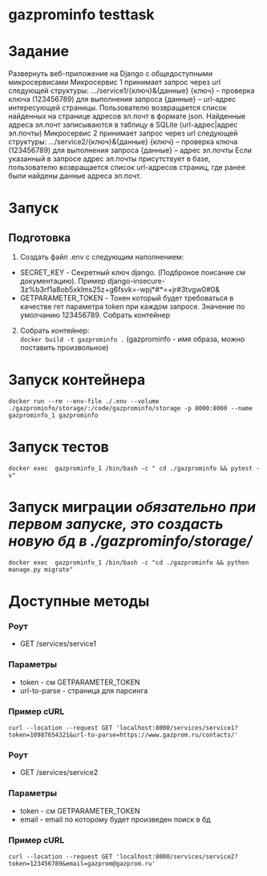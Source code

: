# gazprominfo testtask

# Задание
Развернуть веб-приложение на Django с общедоступными микросервисами
Микросервис 1 принимает запрос через url следующей структуры:
…/service1/{ключ}&{данные}
{ключ} – проверка ключа (123456789) для выполнения запроса
{данные} – url-адрес интересующей страницы.
Пользователю возвращается список найденных на странице адресов эл.почт в формате json.
Найденные адреса эл.почт записываются в таблицу в SQLite (url-адрес|адрес  эл.почты)
Микросервис 2 принимает запрос через url следующей структуры: …/service2/{ключ}&{данные}
{ключ} – проверка ключа (123456789) для выполнения запроса
{данные} – адрес эл.почты
Если указанный в запросе адрес эл.почты присутствует в базе, пользователю возвращается список url-адресов страниц, где ранее были найдены данные адреса эл.почт.

# Запуск
## Подготовка
1. Создать файл .env с следующим наполнением:
- SECRET_KEY - Секретный ключ django. (Подброное поисание см документацию). Пример django-insecure-3z%b3rf1a8ob5xklms25z+g6fsvk=-wpj*#*=+jr#3tvgw0#0&
- GETPARAMETER_TOKEN - Токен который будет требоваться в качестве гет параметра token при каждом запросе. Значение по умолчанию 123456789.
Собрать контейнер
2. Собрать контейнер:  
`docker build -t gazprominfo .` (gazprominfo - имя образа, можно поставить произвольное)
# Запуск контейнера
`docker run --rm --env-file ./.env --volume ./gazprominfo/storage/:/code/gazprominfo/storage -p 8000:8000 --name gazprominfo_1 gazprominfo`
# Запуск тестов
`docker exec  gazprominfo_1 /bin/bash -c " cd ./gazprominfo && pytest -v"`
# Запуск миграции ***обязательно при первом запуске, это создасть новую бд в ./gazprominfo/storage/***
`docker exec  gazprominfo_1 /bin/bash -c "cd ./gazprominfo && python manage.py migrate"`

# Доступные методы
### Роут
- GET /services/service1
### Параметры
- token - см GETPARAMETER_TOKEN
- url-to-parse - страница для парсинга
### Пример cURL
`curl --location --request GET 'localhost:8000/services/service1?token=10987654321&url-to-parse=https://www.gazprom.ru/contacts/'`

### Роут
- GET /services/service2
### Параметры
- token - см GETPARAMETER_TOKEN
- email - email по которому будет произведен поиск в бд
### Пример cURL
`curl --location --request GET 'localhost:8000/services/service2?token=123456789&email=gazprom@gazprom.ru'`
